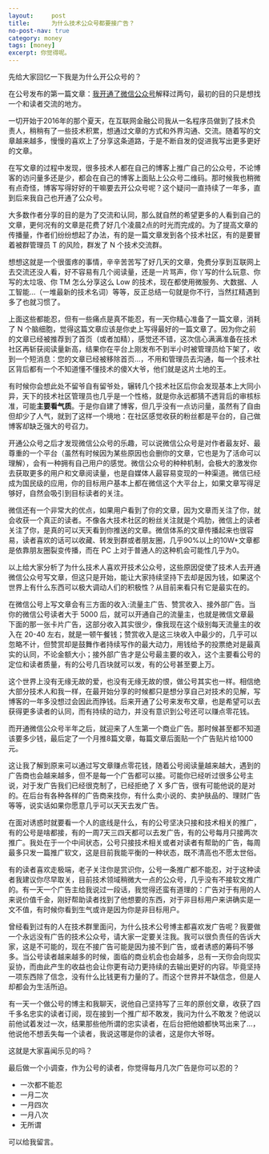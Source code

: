 ```yaml
---
layout:     post
title:      为什么技术公众号都要接广告？
no-post-nav: true
category: money
tags: [money]
excerpt: 你觉得呢。
---
```


先给大家回忆一下我是为什么开公众号的？

在公号发布的第一篇文章：[我开通了微信公众号](https://mp.weixin.qq.com/s/D9MOZ6mFz-0HPQ0gZx_L1Q)解释过两句，最初的目的只是想找一个和读者交流的地方。

一切开始于2016年的那个夏天，在互联网金融公司我从一名程序员做到了技术负责人，稍稍有了一些技术积累，想通过文章的方式和外界沟通、交流。随着写的文章越来越多，慢慢的喜欢上了分享这条道路，于是不断自发的促进我写出更多更好的文章。

在写文章的过程中发现，很多技术人都在自己的博客上推广自己的公众号，不论博客的访问量多还是少，都会在自己的博客上面贴上公众号二维码。那时候我也稍微有点奇怪，博客写得好好的干嘛要去开公众号呢？这个疑问一直持续了一年多，直到后来我自己也开通了公众号。

大多数作者分享的目的是为了交流和认同，那么就自然的希望更多的人看到自己的文章，更何况有的文章是花费了好几个凌晨2点的时光而完成的。为了提高文章的传播量，作者们纷纷想起了办法，有的是一篇文章发到各个技术社区，有的是要冒着被群管理员 T 的风险，群发了 N 个技术交流群。

想想这就是一个很蛋疼的事情，辛辛苦苦写了好几天的文章，免费分享到互联网上去交流还没人看，好不容易有几个阅读量，还是一片骂声，你丫写的什么玩意、你写的太垃圾、你 TM 怎么分享这么 Low 的技术，现在都使用微服务、大数据、人工智能…（一堆最新的技术名词）等等，反正总结一句就是你不行，当然扛精遇到多了也就习惯了。

上面这些都能忍，但有一些痛点是真不能忍，有一天你精心准备了一篇文章，消耗了 N 个脑细胞，觉得这篇文章应该是你史上写得最好的一篇文章了。因为你之前的文章已经被推荐到了首页（或者加精），感觉还不错，这次信心满满准备在技术社区再斩获阅读量新高，结果你在平台上刚发布不到半小时被管理员给下架了，收到一个短消息：您的文章已经被移除首页…，不用和管理员去沟通，每一个技术社区背后都有一个不知道懂不懂技术的傻X大爷，他们就是这片土地的王。

有时候你会想此处不留爷自有留爷处，辗转几个技术社区后你会发现基本上大同小异，天下的技术社区管理员也几乎是一个性格，就是你永远都猜不透背后的审核标准，可能**主要看气质**。于是你自建了博客，但几乎没有一点访问量，虽然有了自由但却少了人气，就到了这样一个境地：在社区感觉收获的粉丝都是平台的，自己做博客却缺乏强大的号召力。

开通公众号之后才发现微信公众号的乐趣，可以说微信公众号是对作者最友好、最尊重的一个平台（虽然有时候因为某些原因也会删你的文章，它也是为了活命可以理解），会有一种拥有自己用户的感觉。微信公众号的种种机制，会极大的激发你去获取更多的用户和文章阅读量，也是自媒体人最容易变现的一种渠道。微信已经成为国民级的应用，你的目标用户基本上都在微信这个大平台上，如果文章写得足够好，自然会吸引到目标读者的关注。

微信还有一个非常大的优点，如果用户看到了你的文章，因为文章而关注了你，就会收获一个真正的读者。不像各大技术社区的粉丝关注就是个鸡肋，微信上的读者关注了你，是真的可以天天看到你推送的文章。微信体系的文章传播起来也很容易，读者喜欢的话可以收藏、转发到群或者朋友圈，几乎90%以上的10W+文章都是依靠朋友圈裂变传播，而在 PC 上对于普通人的这种机会可能性几乎为0。

以上给大家分析了为什么技术人喜欢开技术公众号，这些原因促使了技术人去开通微信公众号写文章，但这只是开始，能让大家持续坚持下去却是因为钱，如果这个世界上有什么东西可以极大调动人们的积极性？从目前来看只有它是最实在的。

在微信公号上写文章会有三方面的收入:流量主广告、赞赏收入、接外部广告。当你的微信公号读者大于 5000 后，就可以开通自己的流量主，也就是微信文章最下面的那一张卡片广告，这部分收入其实很少，像我现在这个级别每天流量主的收入在 20-40 左右，就是一顿午餐钱；赞赏收入是这三块收入中最少的，几乎可以忽略不计，但赞赏却是鼓舞作者持续写作的最大动力，用钱给予的投票绝对是最真实的认同，不论金额大小；接外部广告才是公号最主要的收入，这个主要看公号的定位和读者质量，有的公号几百块就可以发，有的公号甚至要上万。

这个世界上没有无缘无故的爱，也没有无缘无故的恨，做公号其实也一样。相信绝大部分技术人和我一样，在最开始分享的时候都只是想分享自己对技术的见解，写博客的一年多没想过会因此而挣钱。后来开通了公号来发布文章，也是希望可以去获得更多读者的认同，而有持续的动力，并没有意识到公号还可以赚点零花钱。

而开通微信公众号半年之后，就迎来了人生第一个商业广告。那时候甚至都不知道该要多少钱，最后定了一个月推8篇文章，每篇文章后面贴一个广告贴片给1000元。

这让我了解到原来可以通过写文章赚点零花钱，随着公号阅读量越来越大，遇到的广告商也会越来越多，但不是每一个广告都可以接。可能你已经听过很多公号主说，对于发广告我们已经很克制了，已经拒绝了 X 多广告，很有可能他说的是对的。在后台有各种各样的广告商来找你，有什么卖小说的、卖护肤品的、理财广告等等，说实话如果你愿意几乎可以天天去发广告。

在面对诱惑时就要看一个人的底线是什么，有的公号坚决只接和技术相关的推广，有的公号是啥都接，有的一周7天三四天都可以去发广告，有的公号每月只接两次推广。我处在于一个中间状态，公号只接技术相关或者对读者有帮助的广告，每周最多只发一篇推广软文，这是目前我能平衡的一种状态，既不清高也不愿太世俗。

有的读者喜欢走极端，老子关注你是赏识你，公号一条推广都不能忍，对于这种读者我建议你尽早取关，目前技术领域稍微大一点的公众号，几乎没有不接软文推广的。有一天一个广告主给我说过一段话，我觉得还蛮有道理的：广告对于有用的人来说价值千金，刚好帮助读者找到了他想要的东西，对于非目标用户来讲确实是一文不值，有时候你看到生气或许是因为你是非目标用户。

曾经看到过有的人在技术群里面问，为什么技术公号博主都喜欢发广告呢？我要做一个永远没有广告的技术公众号，请大家一定要关注我。我可以很负责任的告诉大家，这是不可能的，现在不接广告可能是因为接不到广告，或者诱惑的筹码不够多。当公号读者越来越多的时候，面临的商业机会也会越多，总有一天你会向现实妥协，而由此产生的收益也会让你更有动力更持续的去输出更好的内容。毕竟坚持一项东西除了信念，没有什么比钱更有力量的了。而这个世界并不缺信念，但是人却都会为生活所迫。

有一天一个做公号的博主和我聊天，说他自己坚持写了三年的原创文章，收获了四千多名忠实的读者订阅，现在接到一个推广却不敢发，我问为什么不敢发？他说以前他试着发过一次，结果那些他所谓的忠实读者，在后台把他娘都快骂出来了…，他说他不想丢失每一个读者，我说这哪是你的读者，这是你大爷呀。

这就是大家喜闻乐见的吗？

最后做一个小调查，作为公号的读者，你觉得每月几次广告是你可以忍的？

- 一次都不能忍
- 一月二次
- 一月四次
- 一月八次
- 无所谓

可以给我留言。






